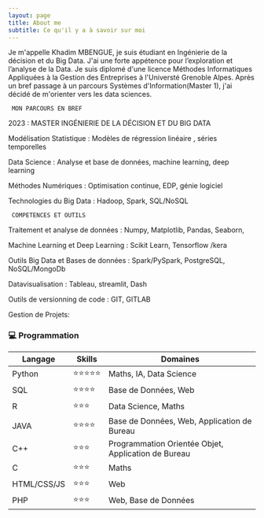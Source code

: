 ```yaml
---
layout: page
title: About me
subtitle: Ce qu'il y a à savoir sur moi
---
```


Je m'appelle Khadim MBENGUE, je suis étudiant en Ingénierie de la décision et du Big Data.
J'ai une forte appétence pour l’exploration et l’analyse de la Data.
Je suis diplomé d'une licence Méthodes Informatiques Appliquées à la Gestion des Entreprises à l'Universté Grenoble Alpes.
Après un bref passage à un parcours Systèmes d'Information(Master 1), j'ai décidé de m'orienter vers les data sciences.

     MON PARCOURS EN BREF

2023 : MASTER INGÉNIERIE DE LA DÉCISION ET DU BIG DATA

Modélisation Statistique : Modèles de régression linéaire , séries temporelles

Data Science : Analyse et base de données, machine learning, deep learning 

Méthodes Numériques : Optimisation continue, EDP, génie logiciel 

Technologies du Big Data : Hadoop, Spark, SQL/NoSQL


     COMPETENCES ET OUTILS

Traitement et analyse de données : Numpy, Matplotlib, Pandas, Seaborn, 

Machine Learning et Deep Learning : Scikit Learn, Tensorflow /kera 

Outils Big Data et Bases de données : Spark/PySpark, PostgreSQL, NoSQL/MongoDb

Datavisualisation : Tableau, streamlit, Dash

Outils de versionning de code : GIT, GITLAB

Gestion de Projets: 

### 💻 Programmation

|Langage|Skills|Domaines|
|--------|------|-------|
|Python|⭐️⭐️⭐️⭐️⭐️️|Maths, IA, Data Science|
|SQL|⭐️⭐️⭐️⭐|Base de Données, Web|
|R|⭐️⭐️⭐|Data Science, Maths|
|JAVA|⭐️⭐️⭐️⭐|Base de Données, Web, Application de Bureau|
|C++|⭐️⭐️⭐|Programmation Orientée Objet, Application de Bureau |
|C|⭐️⭐️⭐|Maths|
|HTML/CSS/JS|⭐️⭐️⭐|Web|
|PHP|⭐️⭐️⭐|Web, Base de Données|